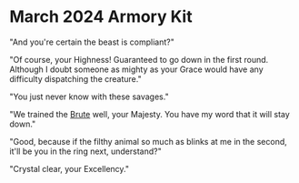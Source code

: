 # March 2024 Armory Kit

"And you're certain the beast is compliant?"

"Of course, your Highness! Guaranteed to go down in the first round. Although I doubt someone as mighty as your Grace would have any difficulty dispatching the creature."

"You just never know with these savages."

"We trained the [Brute](../../world-of-rathe/savage-lands/call-of-adventure.md#brutes) well, your Majesty. You have my word that it will stay down."

"Good, because if the filthy animal so much as blinks at me in the second, it'll be you in the ring next, understand?"

"Crystal clear, your Excellency."
